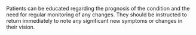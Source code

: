 Patients can be educated regarding the prognosis of the condition and the need for regular monitoring of any changes. They should be instructed to return immediately to note any significant new symptoms or changes in their vision.